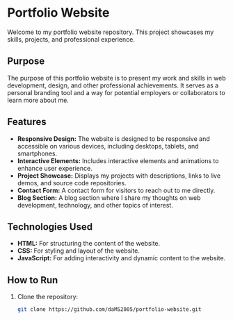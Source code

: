 # Portfolio Website

Welcome to my portfolio website repository. This project showcases my skills, projects, and professional experience.

## Purpose

The purpose of this portfolio website is to present my work and skills in web development, design, and other professional achievements. It serves as a personal branding tool and a way for potential employers or collaborators to learn more about me.

## Features

- **Responsive Design:** The website is designed to be responsive and accessible on various devices, including desktops, tablets, and smartphones.
- **Interactive Elements:** Includes interactive elements and animations to enhance user experience.
- **Project Showcase:** Displays my projects with descriptions, links to live demos, and source code repositories.
- **Contact Form:** A contact form for visitors to reach out to me directly.
- **Blog Section:** A blog section where I share my thoughts on web development, technology, and other topics of interest.

## Technologies Used

- **HTML:** For structuring the content of the website.
- **CSS:** For styling and layout of the website.
- **JavaScript:** For adding interactivity and dynamic content to the website.

## How to Run

1. Clone the repository:
   ```bash
   git clone https://github.com/daMS2005/portfolio-website.git
